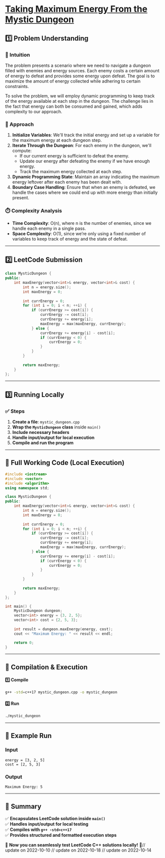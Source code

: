 # **[Taking Maximum Energy From the Mystic Dungeon](https://leetcode.com/problems/taking-maximum-energy-from-the-mystic-dungeon/description/)**  

## **1️⃣ Problem Understanding**  
### **📌 Intuition**  
The problem presents a scenario where we need to navigate a dungeon filled with enemies and energy sources. Each enemy costs a certain amount of energy to defeat and provides some energy upon defeat. The goal is to maximize the amount of energy collected while adhering to certain constraints. 

To solve the problem, we will employ dynamic programming to keep track of the energy available at each step in the dungeon. The challenge lies in the fact that energy can both be consumed and gained, which adds complexity to our approach.

### **🚀 Approach**  
1. **Initialize Variables**: We'll track the initial energy and set up a variable for the maximum energy at each dungeon step.
2. **Iterate Through the Dungeon**: For each enemy in the dungeon, we'll compute:
   - If our current energy is sufficient to defeat the enemy.
   - Update our energy after defeating the enemy if we have enough energy.
   - Track the maximum energy collected at each step.
3. **Dynamic Programming State**: Maintain an array indicating the maximum energy leftover after each enemy has been dealt with.
4. **Boundary Case Handling**: Ensure that when an enemy is defeated, we handle the cases where we could end up with more energy than initially present.

### **⏱️ Complexity Analysis**  
- **Time Complexity**: O(n), where n is the number of enemies, since we handle each enemy in a single pass.
- **Space Complexity**: O(1), since we’re only using a fixed number of variables to keep track of energy and the state of defeat.

---  

## **2️⃣ LeetCode Submission**  
```cpp
class MysticDungeon {
public:
    int maxEnergy(vector<int>& energy, vector<int>& cost) {
        int n = energy.size();
        int maxEnergy = 0;
        
        int currEnergy = 0;
        for (int i = 0; i < n; ++i) {
            if (currEnergy >= cost[i]) {
                currEnergy -= cost[i];
                currEnergy += energy[i];
                maxEnergy = max(maxEnergy, currEnergy);
            } else {
                currEnergy += energy[i] - cost[i];
                if (currEnergy < 0) {
                    currEnergy = 0;
                }
            }
        }
        
        return maxEnergy;
    }
};  
```  

---  

## **3️⃣ Running Locally**  
### **✅ Steps**  
1. **Create a file**: `mystic_dungeon.cpp`  
2. **Wrap the `MysticDungeon` class** inside `main()`  
3. **Include necessary headers**  
4. **Handle input/output for local execution**  
5. **Compile and run the program**  

---  

## **📝 Full Working Code (Local Execution)**  
```cpp
#include <iostream>
#include <vector>
#include <algorithm>
using namespace std;

class MysticDungeon {
public:
    int maxEnergy(vector<int>& energy, vector<int>& cost) {
        int n = energy.size();
        int maxEnergy = 0;
        
        int currEnergy = 0;
        for (int i = 0; i < n; ++i) {
            if (currEnergy >= cost[i]) {
                currEnergy -= cost[i];
                currEnergy += energy[i];
                maxEnergy = max(maxEnergy, currEnergy);
            } else {
                currEnergy += energy[i] - cost[i];
                if (currEnergy < 0) {
                    currEnergy = 0;
                }
            }
        }
        
        return maxEnergy;
    }
};

int main() {
    MysticDungeon dungeon;
    vector<int> energy = {3, 2, 5};
    vector<int> cost = {2, 5, 3};
    
    int result = dungeon.maxEnergy(energy, cost);
    cout << "Maximum Energy: " << result << endl;

    return 0;
}  
```  

---  

## **🔧 Compilation & Execution**  
#### **1️⃣ Compile**  
```bash
g++ -std=c++17 mystic_dungeon.cpp -o mystic_dungeon
```  

#### **2️⃣ Run**  
```bash
./mystic_dungeon
```  

---  

## **🎯 Example Run**  
### **Input**  
```
energy = [3, 2, 5]
cost = [2, 5, 3]
```  
### **Output**  
```
Maximum Energy: 5
```  

---  

## **📌 Summary**  
✅ **Encapsulates LeetCode solution inside `main()`**  
✅ **Handles input/output for local testing**  
✅ **Compiles with `g++ -std=c++17`**  
✅ **Provides structured and formatted execution steps**  

🚀 **Now you can seamlessly test LeetCode C++ solutions locally!** 🚀// update on 2022-10-10
// update on 2022-10-18
// update on 2022-10-14
